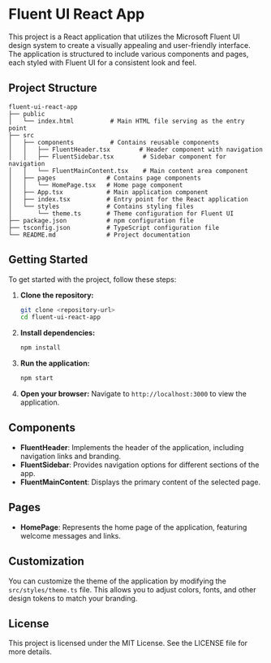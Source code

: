 # Fluent UI React App

This project is a React application that utilizes the Microsoft Fluent UI design system to create a visually appealing and user-friendly interface. The application is structured to include various components and pages, each styled with Fluent UI for a consistent look and feel.

## Project Structure

```
fluent-ui-react-app
├── public
│   └── index.html          # Main HTML file serving as the entry point
├── src
│   ├── components          # Contains reusable components
│   │   ├── FluentHeader.tsx        # Header component with navigation
│   │   ├── FluentSidebar.tsx        # Sidebar component for navigation
│   │   └── FluentMainContent.tsx    # Main content area component
│   ├── pages              # Contains page components
│   │   └── HomePage.tsx   # Home page component
│   ├── App.tsx            # Main application component
│   ├── index.tsx          # Entry point for the React application
│   └── styles             # Contains styling files
│       └── theme.ts       # Theme configuration for Fluent UI
├── package.json           # npm configuration file
├── tsconfig.json          # TypeScript configuration file
└── README.md              # Project documentation
```

## Getting Started

To get started with the project, follow these steps:

1. **Clone the repository:**
   ```bash
   git clone <repository-url>
   cd fluent-ui-react-app
   ```

2. **Install dependencies:**
   ```bash
   npm install
   ```

3. **Run the application:**
   ```bash
   npm start
   ```

4. **Open your browser:**
   Navigate to `http://localhost:3000` to view the application.

## Components

- **FluentHeader**: Implements the header of the application, including navigation links and branding.
- **FluentSidebar**: Provides navigation options for different sections of the app.
- **FluentMainContent**: Displays the primary content of the selected page.

## Pages

- **HomePage**: Represents the home page of the application, featuring welcome messages and links.

## Customization

You can customize the theme of the application by modifying the `src/styles/theme.ts` file. This allows you to adjust colors, fonts, and other design tokens to match your branding.

## License

This project is licensed under the MIT License. See the LICENSE file for more details.